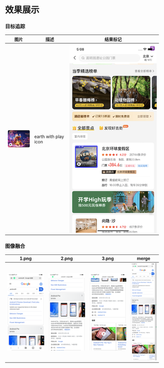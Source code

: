 # 效果展示

### 目标追踪

| 图片              | 描述                   |   结果标记          | 
|------------------|----------------------|-----------------| 
| ![](../image/img_play_icon.png) | earth with play icon | ![](../image/trace_result.png)|


### 图像融合
| 1.png                 | 2.png                 | 3.png                 | merge                                  |
|-----------------------|-----------------------|-----------------------| ------------------------------------- |
| ![](../image/1_0.png) | ![](../image/1_1.png) | ![](../image/1_2.png) | ![](../image/1_merge.png)                 
